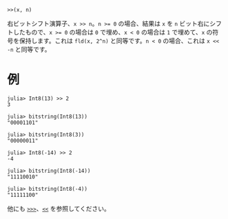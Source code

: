 ```
>>(x, n)
```

右ビットシフト演算子、`x >> n`。`n >= 0` の場合、結果は `x` を `n` ビット右にシフトしたもので、`x >= 0` の場合は `0` で埋め、`x < 0` の場合は `1` で埋めて、`x` の符号を保持します。これは `fld(x, 2^n)` と同等です。`n < 0` の場合、これは `x << -n` と同等です。

# 例

```jldoctest
julia> Int8(13) >> 2
3

julia> bitstring(Int8(13))
"00001101"

julia> bitstring(Int8(3))
"00000011"

julia> Int8(-14) >> 2
-4

julia> bitstring(Int8(-14))
"11110010"

julia> bitstring(Int8(-4))
"11111100"
```

他にも [`>>>`](@ref)、[`<<`](@ref) を参照してください。

